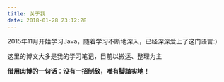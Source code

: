 ```yaml
---
title: 关于我
date: 2018-01-28 23:12:28
---
```


2015年11月开始学习Java，随着学习不断地深入，已经深深爱上了这门语言:)

这里的博文大多是我的学习笔记，目前以搬运、整理为主

__借用肉博的一句话：没有一招制敌，唯有脚踏实地！__


